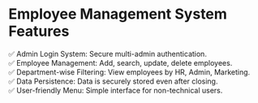 <!DOCTYPE html>
<html lang="en">
<head>
    <meta charset="UTF-8">
    <meta name="viewport" content="width=device-width, initial-scale=1.0">
  
</head>
<body>
    <div class="container">
        <h1>Employee Management System Features</h1>
        <div class="feature">✅ Admin Login System: Secure multi-admin authentication.</div>
        <div class="feature">✅ Employee Management: Add, search, update, delete employees.</div>
        <div class="feature">✅ Department-wise Filtering: View employees by HR, Admin, Marketing.</div>
        <div class="feature">✅ Data Persistence: Data is securely stored even after closing.</div>
        <div class="feature">✅ User-friendly Menu: Simple interface for non-technical users.</div>
    </div>
</body>
</html>
